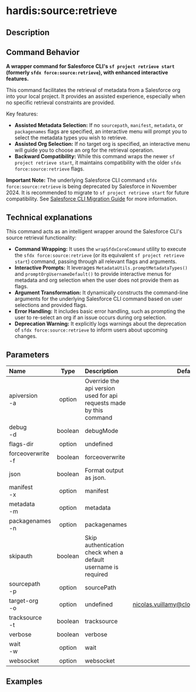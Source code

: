 <!-- This file has been generated with command 'sf hardis:doc:plugin:generate'. Please do not update it manually or it may be overwritten -->
# hardis:source:retrieve

## Description


## Command Behavior

**A wrapper command for Salesforce CLI's `sf project retrieve start` (formerly `sfdx force:source:retrieve`), with enhanced interactive features.**

This command facilitates the retrieval of metadata from a Salesforce org into your local project. It provides an assisted experience, especially when no specific retrieval constraints are provided.

Key features:

- **Assisted Metadata Selection:** If no `sourcepath`, `manifest`, `metadata`, or `packagenames` flags are specified, an interactive menu will prompt you to select the metadata types you wish to retrieve.
- **Assisted Org Selection:** If no target org is specified, an interactive menu will guide you to choose an org for the retrieval operation.
- **Backward Compatibility:** While this command wraps the newer `sf project retrieve start`, it maintains compatibility with the older `sfdx force:source:retrieve` flags.

**Important Note:** The underlying Salesforce CLI command `sfdx force:source:retrieve` is being deprecated by Salesforce in November 2024. It is recommended to migrate to `sf project retrieve start` for future compatibility. See [Salesforce CLI Migration Guide](https://developer.salesforce.com/docs/atlas.en-us.sfdx_cli_reference.meta/sfdx_cli_reference/cli_reference_mig_deploy_retrieve.htm) for more information.

## Technical explanations

This command acts as an intelligent wrapper around the Salesforce CLI's source retrieval functionality:

- **Command Wrapping:** It uses the `wrapSfdxCoreCommand` utility to execute the `sfdx force:source:retrieve` (or its equivalent `sf project retrieve start`) command, passing through all relevant flags and arguments.
- **Interactive Prompts:** It leverages `MetadataUtils.promptMetadataTypes()` and `promptOrgUsernameDefault()` to provide interactive menus for metadata and org selection when the user does not provide them as flags.
- **Argument Transformation:** It dynamically constructs the command-line arguments for the underlying Salesforce CLI command based on user selections and provided flags.
- **Error Handling:** It includes basic error handling, such as prompting the user to re-select an org if an issue occurs during org selection.
- **Deprecation Warning:** It explicitly logs warnings about the deprecation of `sfdx force:source:retrieve` to inform users about upcoming changes.


## Parameters

|Name|Type|Description|Default|Required|Options|
|:---|:--:|:----------|:-----:|:------:|:-----:|
|apiversion<br/>-a|option|Override the api version used for api requests made by this command||||
|debug<br/>-d|boolean|debugMode||||
|flags-dir|option|undefined||||
|forceoverwrite<br/>-f|boolean|forceoverwrite||||
|json|boolean|Format output as json.||||
|manifest<br/>-x|option|manifest||||
|metadata<br/>-m|option|metadata||||
|packagenames<br/>-n|option|packagenames||||
|skipauth|boolean|Skip authentication check when a default username is required||||
|sourcepath<br/>-p|option|sourcePath||||
|target-org<br/>-o|option|undefined|nicolas.vuillamy@cloudity.com.playnico|||
|tracksource<br/>-t|boolean|tracksource||||
|verbose|boolean|verbose||||
|wait<br/>-w|option|wait||||
|websocket|option|websocket||||

## Examples


